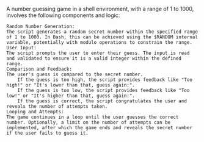 
A number guessing game in a shell environment, with a range of 1 to 1000, involves the following components and logic:

    Random Number Generation:
    The script generates a random secret number within the specified range of 1 to 1000. In Bash, this can be achieved using the $RANDOM internal variable, potentially with modulo operations to constrain the range.
    User Input:
    The script prompts the user to enter their guess. The input is read and validated to ensure it is a valid integer within the defined range.
    Comparison and Feedback:
    The user's guess is compared to the secret number.
        If the guess is too high, the script provides feedback like "Too high!" or "It's lower than that, guess again:".
        If the guess is too low, the script provides feedback like "Too low!" or "It's higher than that, guess again:".
        If the guess is correct, the script congratulates the user and reveals the number of attempts taken. 
    Looping and Attempts:
    The game continues in a loop until the user guesses the correct number. Optionally, a limit on the number of attempts can be implemented, after which the game ends and reveals the secret number if the user fails to guess it.
